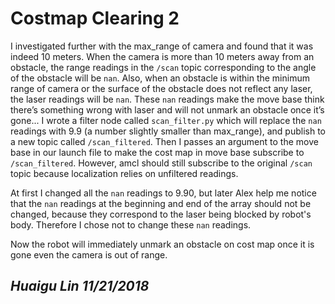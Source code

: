 # Costmap Clearing 2

I investigated further with the max\_range of camera and found that it was indeed 10 meters. When the camera is more than 10 meters away from an obstacle, the range readings in the `/scan` topic corresponding to the angle of the obstacle will be `nan`. Also, when an obstacle is within the minimum range of camera or the surface of the obstacle does not reflect any laser, the laser readings will be `nan`. These `nan` readings make the move base think there’s something wrong with laser and will not unmark an obstacle once it’s gone... I wrote a filter node called `scan_filter.py` which will replace the `nan` readings with 9.9 \(a number slightly smaller than max\_range\), and publish to a new topic called `/scan_filtered`. Then I passes an argument to the move base in our launch file to make the cost map in move base subscribe to `/scan_filtered`. However, amcl should still subscribe to the original `/scan` topic because localization relies on unfiltered readings.

At first I changed all the `nan` readings to 9.90, but later Alex help me notice that the `nan` readings at the beginning and end of the array should not be changed, because they correspond to the laser being blocked by robot's body. Therefore I chose not to change these `nan` readings.

Now the robot will immediately unmark an obstacle on cost map once it is gone even the camera is out of range.

## _Huaigu Lin 11/21/2018_


